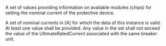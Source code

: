 A set of values providing information on available modules (chips) for setting the nominal current of the protective device.


<!-- comment -->


A set of nominal currents in [A] for which the data of this instance is valid. At least one value shall be provided. Any value in the set shall not exceed the value of the
UltimateRatedCurrent associated with the same breaker unit.
